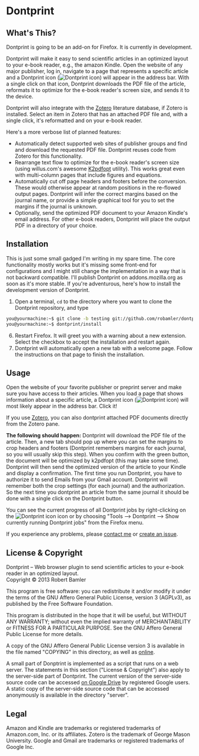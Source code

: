 Dontprint
===============================

What's This?
-------------------------------

Dontprint is going to be an add-on for Firefox. It is currently in development.

Dontprint will make it easy to send scientific articles in an optimized layout to your e-book reader, e.g., the amazon Kindle.
Open the website of any major publisher, log in, navigate to a page that represents a specific article and a Dontprint icon (![Dontprint icon](http://robamler.github.com/dontprint/webapp/favicon.png)) will appear in the address bar.
With a single click on that icon, Dontprint downloads the PDF file of the article, reformats it to optimize for the e-book reader's screen size, and sends it to the device.

Dontprint will also integrate with the [Zotero](http://www.zotero.org/) literature database, if Zotero is installed.
Select an item in Zotero that has an attached PDF file and, with a single click, it's reformatted and on your e-book reader.

Here's a more verbose list of planned features:

* Automatically detect supported web sites of publisher groups and find and download the requested PDF file. Dontprint reuses code from Zotero for this functionality.
* Rearrange text flow to optimize for the e-book reader's screen size (using willus.com's awesome [K2pdfopt](http://www.willus.com/k2pdfopt/) utility). This works great even with multi-column pages that include figures and equations.
* Automatically cut off page headers and footers before the conversion. These would otherwise appear at random positions in the re-flowed output pages. Dontprint will infer the correct margins based on the journal name, or provide a simple graphical tool for you to set the margins if the journal is unknown.
* Optionally, send the optimized PDF document to your Amazon Kindle's email address. For other e-book readers, Dontprint will place the output PDF in a directory of your choice.


Installation
-------------------------------

This is just some small gadged I'm writing in my spare time. The core functionality mostly works but it's missing some front-end for configurations and I might still change the implementation in a way that is not backward compatible. I'll publish Dontprint on addons.mozilla.org as soon as it's more stable. If you're adventurous, here's how to install the development version of Dontprint.

1. Open a terminal, `cd` to the directory where you want to clone the Dontprint repository, and type

 ```bash
 you@yourmachine:~$ git clone -b testing git://github.com/robamler/dontprint.git
 you@yourmachine:~$ dontprint/install
 ```
6. Restart Firefox. It will greet you with a warning about a new extension. Select the checkbox to accept the installation and restart again.
7. Dontprint will automatically open a new tab with a welcome page. Follow the instructions on that page to finish the installation.


Usage
-------------------------------

Open the website of your favorite publisher or preprint server and make sure you have access to their articles. When you load a page that shows information about a specific article, a Dontprint icon (![Dontprint icon](http://robamler.github.com/dontprint/webapp/favicon.png)) will most likely appear in the address bar. Click it!

If you use [Zotero](http://www.zotero.org/), you can also dontprint attached PDF documents directly from the Zotero pane.
 
**The following should happen:**
Dontprint will download the PDF file of the article.
Then, a new tab should pop up where you can set the margins to crop headers and footers (Dontprint remembers margins for each journal, so you will usually skip this step).
When you confirm with the green button, the document will be optimized by k2pdfopt (this may take some time).
Dontprint will then send the optimized version of the article to your Kindle and display a confirmation.
The first time you run Dontprint, you have to authorize it to send Emails from your Gmail account.
Dontprint will remember both the crop settings (for each journal) and the authorization.
So the next time you dontprint an article from the same journal it should be done with a single click on the Dontprint button.

You can see the current progress of all Dontprint jobs by right-clicking on the ![Dontprint icon](http://robamler.github.com/dontprint/webapp/favicon.png) icon or by choosing "Tools --> Dontprint --> Show currently running Dontprint jobs" from the Firefox menu.

If you experience any problems, please [contact me](http://www.thp.uni-koeln.de/~rbamler/) or [create an issue](https://github.com/robamler/dontprint/issues/new).


License & Copyright
-------------------------------

Dontprint &ndash; Web browser plugin to send scientific articles to your e-book reader in an optimized layout.<br>
Copyright &copy; 2013  Robert Bamler

This program is free software: you can redistribute it and/or modify
it under the terms of the GNU Affero General Public License, version 3 (AGPLv3),
as published by the Free Software Foundation.

This program is distributed in the hope that it will be useful,
but WITHOUT ANY WARRANTY; without even the implied warranty of
MERCHANTABILITY or FITNESS FOR A PARTICULAR PURPOSE.  See the
GNU Affero General Public License for more details.

A copy of the GNU Affero General Public License version 3 is available in the
file named "COPYING" in this directory, as well as [online](http://www.gnu.org/licenses/agpl-3.0).

A small part of Donptrint is implemented as a script that runs on a web server. The statements in this section ("License & Copyright") also apply to the server-side part of Dontprint. The current version of the server-side source code can be accessed [on Google Drive](https://script.google.com/d/1WVbKmBpq492ElgBVDWQj5mOKAy_pO51Q0HtYYSIYcWMEmBd6UpAJeCpW/edit?usp=sharing) by registered Google users. A static copy of the server-side source code that can be accessed anonymously is available in the directory "server".


Legal
-------------------------------
Amazon and Kindle are trademarks or registered trademarks of Amazon.com, Inc. or its affiliates.
Zotero is the trademark of George Mason University.
Google and Gmail are trademarks or registered trademarks of Google Inc.